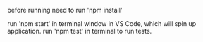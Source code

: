 before running need to run 'npm install'

run 'npm start' in terminal window in VS Code, which will spin up application.
run 'npm test' in terminal to run tests. 